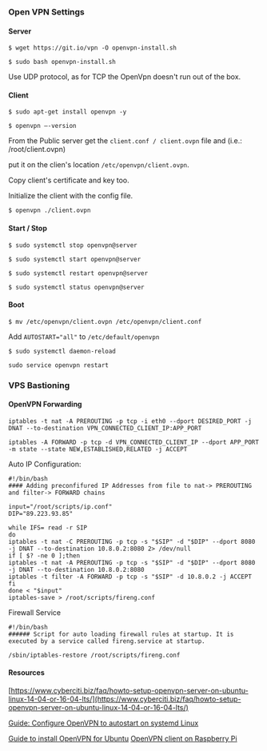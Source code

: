 ### Open VPN Settings

#### Server

``$ wget https://git.io/vpn -O openvpn-install.sh``

``$ sudo bash openvpn-install.sh``

Use UDP protocol, as for TCP the OpenVpn doesn't run out of the box.


#### Client

``$ sudo apt-get install openvpn -y``

``$ openvpn –-version``

From the Public server get the ``client.conf / client.ovpn`` file and (i.e.: /root/client.ovpn)

put it on the clien's location ``/etc/openvpn/client.ovpn``.

Copy client's certificate and key too.

Initialize the client with the config file.

``$ openvpn ./client.ovpn``

#### Start / Stop

``$ sudo systemctl stop openvpn@server``

``$ sudo systemctl start openvpn@server``

``$ sudo systemctl restart openvpn@server``

``$ sudo systemctl status openvpn@server``

#### Boot

``$ mv /etc/openvpn/client.ovpn /etc/openvpn/client.conf``

Add ``AUTOSTART="all"`` to ``/etc/default/openvpn``

``$ sudo systemctl daemon-reload``

``sudo service openvpn restart``

### VPS Bastioning

#### OpenVPN Forwarding


``iptables -t nat -A PREROUTING -p tcp -i eth0 --dport DESIRED_PORT -j DNAT --to-destination VPN_CONNECTED_CLIENT_IP:APP_PORT``

``iptables -A FORWARD -p tcp -d VPN_CONNECTED_CLIENT_IP --dport APP_PORT -m state --state NEW,ESTABLISHED,RELATED -j ACCEPT``

Auto IP Configuration:
```
#!/bin/bash
#### Adding preconfifured IP Addresses from file to nat-> PREROUTING and filter-> FORWARD chains

input="/root/scripts/ip.conf"
DIP="89.223.93.85"

while IFS= read -r SIP
do
iptables -t nat -C PREROUTING -p tcp -s "$SIP" -d "$DIP" --dport 8080 -j DNAT --to-destination 10.8.0.2:8080 2> /dev/null
if [ $? -ne 0 ];then
iptables -t nat -A PREROUTING -p tcp -s "$SIP" -d "$DIP" --dport 8080 -j DNAT --to-destination 10.8.0.2:8080
iptables -t filter -A FORWARD -p tcp -s "$SIP" -d 10.8.0.2 -j ACCEPT
fi
done < "$input"
iptables-save > /root/scripts/fireng.conf
```

Firewall Service
```
#!/bin/bash
###### Script for auto loading firewall rules at startup. It is executed by a service called fireng.service at startup.

/sbin/iptables-restore /root/scripts/fireng.conf
```

#### Resources

[https://www.cyberciti.biz/faq/howto-setup-openvpn-server-on-ubuntu-linux-14-04-or-16-04-lts/](https://www.cyberciti.biz/faq/howto-setup-openvpn-server-on-ubuntu-linux-14-04-or-16-04-lts/)

[Guide: Configure OpenVPN to autostart on systemd Linux](https://www.smarthomebeginner.com/configure-openvpn-to-autostart-linux/)

[Guide to install OpenVPN for Ubuntu](https://www.ovpn.com/en/guides/ubuntu-gui)
[OpenVPN client on Raspberry Pi](http://kernelreloaded.com/openvpn-client-on-raspberry-pi/)

